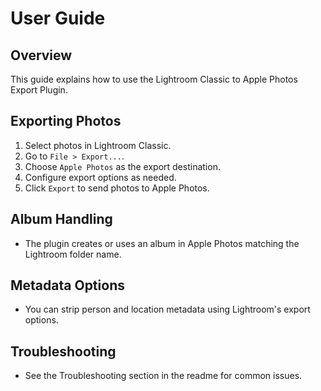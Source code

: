 # User Guide

## Overview
This guide explains how to use the Lightroom Classic to Apple Photos Export Plugin.

## Exporting Photos
1. Select photos in Lightroom Classic.
2. Go to `File > Export...`.
3. Choose `Apple Photos` as the export destination.
4. Configure export options as needed.
5. Click `Export` to send photos to Apple Photos.

## Album Handling
- The plugin creates or uses an album in Apple Photos matching the Lightroom folder name.

## Metadata Options
- You can strip person and location metadata using Lightroom's export options.

## Troubleshooting
- See the Troubleshooting section in the readme for common issues.
